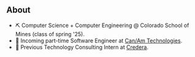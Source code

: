 ## About
- ⛏️ Computer Science + Computer Engineering @ Colorado School of Mines (class of spring '25).
- 🚀 Incoming part-time Software Engineer at [Can/Am Technologies](https://canamtechnologies.com/). 
- 📆 Previous Technology Consulting Intern at [Credera](https://www.credera.com/).
